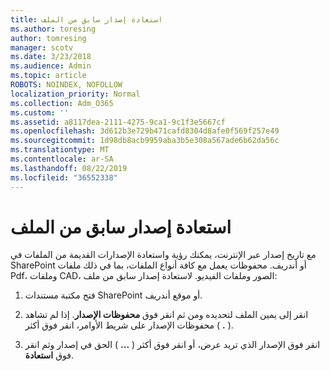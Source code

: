 ```yaml
---
title: استعادة إصدار سابق من الملف
ms.author: toresing
author: tomresing
manager: scotv
ms.date: 3/23/2018
ms.audience: Admin
ms.topic: article
ROBOTS: NOINDEX, NOFOLLOW
localization_priority: Normal
ms.collection: Adm_O365
ms.custom: ''
ms.assetid: a8117dea-2111-4275-9ca1-9c1f3e5667cf
ms.openlocfilehash: 3d612b3e729b471cafd8304d8afe0f569f257e49
ms.sourcegitcommit: 1d98db8acb9959aba3b5e308a567ade6b62da56c
ms.translationtype: MT
ms.contentlocale: ar-SA
ms.lasthandoff: 08/22/2019
ms.locfileid: "36552338"
---
```

# <a name="restore-a-previous-file-version"></a>استعادة إصدار سابق من الملف

مع تاريخ إصدار عبر الإنترنت، يمكنك رؤية واستعادة الإصدارات القديمة من الملفات في SharePoint أو أندريف. محفوظات يعمل مع كافة أنواع الملفات، بما في ذلك ملفات Pdf، وملفات CAD، الصور وملفات الفيديو. لاستعادة إصدار سابق من ملف:
  
1. فتح مكتبة مستندات SharePoint أو موقع أندريف.
    
2. انقر إلى يمين الملف لتحديده ومن ثم انقر فوق **محفوظات الإصدار**. إذا لم تشاهد محفوظات الإصدار على شريط الأوامر، انقر فوق أكثر ( **.** ). 
    
3. انقر فوق الإصدار الذي تريد عرض، أو انقر فوق أكثر ( **...** ) الحق في إصدار وثم انقر فوق **استعادة**.
    

